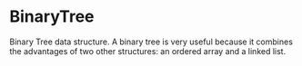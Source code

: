 # BinaryTree
Binary Tree data structure. A binary tree is very useful because it combines the advantages of two other structures: an ordered array and a linked list.

